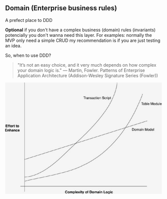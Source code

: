 ## Domain (Enterprise business rules)

A prefect place to DDD

**Optional** if you don't have a complex business (domain) rules (invariants) potencially you don't wanna need this layer.
For examples: normally the MVP only need a simple CRUD my recommendation is if you are just testing an idea.

So, when to use DDD?

> "It’s not an easy choice, and it very much depends on how complex your domain logic is."
> — Martin, Fowler. Patterns of Enterprise Application Architecture (Addison-Wesley Signature Series (Fowler))

![1723421869583](image/README/1723421869583.png)
